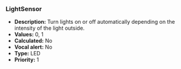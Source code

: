 ### LightSensor

- **Description:** Turn lights on or off automatically depending on the
intensity of the light outside.
- **Values:** 0, 1
- **Calculated:** No
- **Vocal alert:** No
- **Type:** LED
- **Priority:** 1
